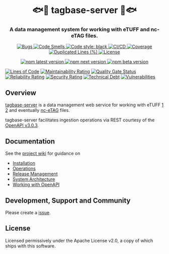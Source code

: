 <h1 align="center" style="border-bottom: none;">🐟🛜 tagbase-server 🛜🐟</h1>
<h3 align="center">A data management system for working with eTUFF and nc-eTAG files.</h3>

<p align="center">
  <a href="https://sonarcloud.io/summary/new_code?id=tagbase_tagbase-server">
    <img alt="Bugs" src="https://sonarcloud.io/api/project_badges/measure?project=tagbase_tagbase-server&metric=bugs">
  </a>
  <a href="https://sonarcloud.io/summary/new_code?id=tagbase_tagbase-server">
    <img alt="Code Smells" src="https://sonarcloud.io/api/project_badges/measure?project=tagbase_tagbase-server&metric=code_smells">
  </a>
  <a href="https://github.com/psf/black">
    <img alt="Code style: black" src="https://img.shields.io/badge/code%20style-black-000000.svg">
  </a>
  <a href="https://github.com/tagbase/tagbase-server/actions">
    <img alt="CI/CD" src="https://github.com/tagbase/tagbase-server/actions/workflows/build.yml/badge.svg">
  </a>
  <a href="https://sonarcloud.io/summary/new_code?id=tagbase_tagbase-server">
    <img alt="Coverage" src="https://sonarcloud.io/api/project_badges/measure?project=tagbase_tagbase-server&metric=coverage">
  </a>
  <a href="https://sonarcloud.io/summary/new_code?id=tagbase_tagbase-server">
    <img alt="Duplicated Lines (%)" src="https://sonarcloud.io/api/project_badges/measure?project=tagbase_tagbase-server&metric=duplicated_lines_density">
  </a>
  <a href="https://www.apache.org/licenses/LICENSE-2.0">
    <img alt="License" src="https://img.shields.io/github/license/tagbase/tagbase-server.svg?maxAge=2592000">
  </a>
</p>
<p align="center">
  <a href="https://www.npmjs.com/package/semantic-release">
    <img alt="npm latest version" src="https://img.shields.io/npm/v/semantic-release/latest.svg">
  </a>
  <a href="https://www.npmjs.com/package/semantic-release">
    <img alt="npm next version" src="https://img.shields.io/npm/v/semantic-release/next.svg">
  </a>
  <a href="https://www.npmjs.com/package/semantic-release">
    <img alt="npm beta version" src="https://img.shields.io/npm/v/semantic-release/beta.svg">
  </a>
</p>


[![Lines of Code](https://sonarcloud.io/api/project_badges/measure?project=tagbase_tagbase-server&metric=ncloc)](https://sonarcloud.io/summary/new_code?id=tagbase_tagbase-server)
[![Maintainability Rating](https://sonarcloud.io/api/project_badges/measure?project=tagbase_tagbase-server&metric=sqale_rating)](https://sonarcloud.io/summary/new_code?id=tagbase_tagbase-server)
[![Quality Gate Status](https://sonarcloud.io/api/project_badges/measure?project=tagbase_tagbase-server&metric=alert_status)](https://sonarcloud.io/summary/new_code?id=tagbase_tagbase-server)
[![Reliability Rating](https://sonarcloud.io/api/project_badges/measure?project=tagbase_tagbase-server&metric=reliability_rating)](https://sonarcloud.io/summary/new_code?id=tagbase_tagbase-server)
[![Security Rating](https://sonarcloud.io/api/project_badges/measure?project=tagbase_tagbase-server&metric=security_rating)](https://sonarcloud.io/summary/new_code?id=tagbase_tagbase-server)
[![Technical Debt](https://sonarcloud.io/api/project_badges/measure?project=tagbase_tagbase-server&metric=sqale_index)](https://sonarcloud.io/summary/new_code?id=tagbase_tagbase-server)
[![Vulnerabilities](https://sonarcloud.io/api/project_badges/measure?project=tagbase_tagbase-server&metric=vulnerabilities)](https://sonarcloud.io/summary/new_code?id=tagbase_tagbase-server)



## Overview

[tagbase-server](https://github.com/tagbase/tagbase-server) is a data management web service for working with eTUFF [1](https://doi.org/10.6084/m9.figshare.10032848.v4) [2](https://doi.org/10.6084/m9.figshare.10159820.v1) and eventually [nc-eTAG](https://github.com/oceandatainterop/nc-eTAG/) files.

tagbase-server facilitates ingestion operations via REST courtesy of the [OpenAPI v3.0.3](https://spec.openapis.org/oas/v3.0.3.html).

## Documentation

See the [project wiki](https://github.com/tagbase/tagbase-server/wiki) for guidance on 
* [Installation](https://github.com/tagbase/tagbase-server/wiki/Installation)
* [Operations](https://github.com/tagbase/tagbase-server/wiki/Operations)
* [Release Management](https://github.com/tagbase/tagbase-server/wiki/Release-Management-Guide)
* [System Architecture](https://github.com/tagbase/tagbase-server/wiki/Systems-Architecture)
* [Working with OpenAPI](https://github.com/tagbase/tagbase-server/wiki/Working-with-the-OpenAPI-Specification-a.k.a-openapi.yaml)

## Development, Support and Community
Please create a [issue](https://github.com/tagbase/tagbase-server/issues).

## License
Licensed permissively under the Apache License v2.0, a copy of which ships with this software.
